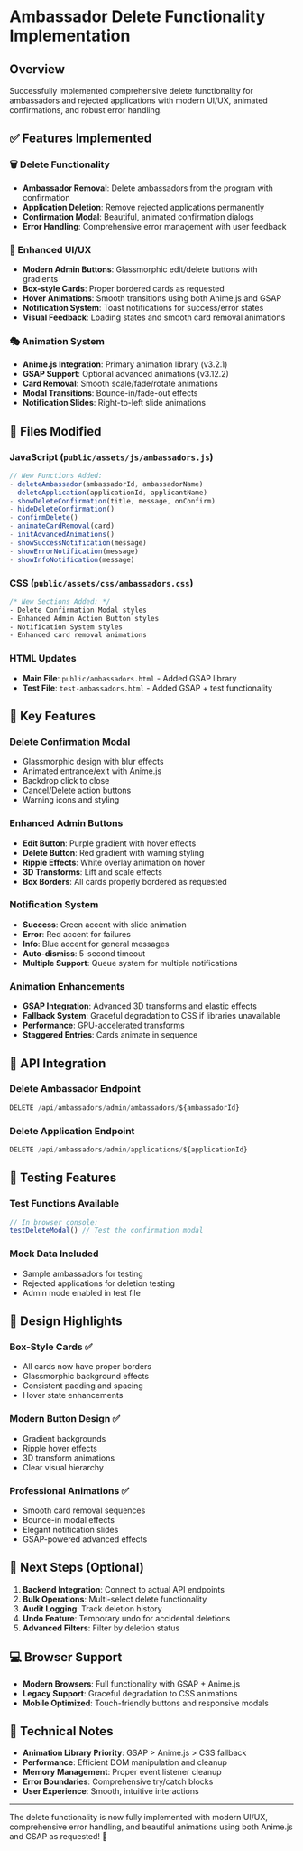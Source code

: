 # Ambassador Delete Functionality Implementation

## Overview
Successfully implemented comprehensive delete functionality for ambassadors and rejected applications with modern UI/UX, animated confirmations, and robust error handling.

## ✅ Features Implemented

### 🗑️ Delete Functionality
- **Ambassador Removal**: Delete ambassadors from the program with confirmation
- **Application Deletion**: Remove rejected applications permanently
- **Confirmation Modal**: Beautiful, animated confirmation dialogs
- **Error Handling**: Comprehensive error management with user feedback

### 🎨 Enhanced UI/UX
- **Modern Admin Buttons**: Glassmorphic edit/delete buttons with gradients
- **Box-style Cards**: Proper bordered cards as requested
- **Hover Animations**: Smooth transitions using both Anime.js and GSAP
- **Notification System**: Toast notifications for success/error states
- **Visual Feedback**: Loading states and smooth card removal animations

### 🎭 Animation System
- **Anime.js Integration**: Primary animation library (v3.2.1)
- **GSAP Support**: Optional advanced animations (v3.12.2)
- **Card Removal**: Smooth scale/fade/rotate animations
- **Modal Transitions**: Bounce-in/fade-out effects
- **Notification Slides**: Right-to-left slide animations

## 📁 Files Modified

### JavaScript (`public/assets/js/ambassadors.js`)
```javascript
// New Functions Added:
- deleteAmbassador(ambassadorId, ambassadorName)
- deleteApplication(applicationId, applicantName)
- showDeleteConfirmation(title, message, onConfirm)
- hideDeleteConfirmation()
- confirmDelete()
- animateCardRemoval(card)
- initAdvancedAnimations()
- showSuccessNotification(message)
- showErrorNotification(message)
- showInfoNotification(message)
```

### CSS (`public/assets/css/ambassadors.css`)
```css
/* New Sections Added: */
- Delete Confirmation Modal styles
- Enhanced Admin Action Button styles
- Notification System styles
- Enhanced card removal animations
```

### HTML Updates
- **Main File**: `public/ambassadors.html` - Added GSAP library
- **Test File**: `test-ambassadors.html` - Added GSAP + test functionality

## 🎯 Key Features

### Delete Confirmation Modal
- Glassmorphic design with blur effects
- Animated entrance/exit with Anime.js
- Backdrop click to close
- Cancel/Delete action buttons
- Warning icons and styling

### Enhanced Admin Buttons
- **Edit Button**: Purple gradient with hover effects
- **Delete Button**: Red gradient with warning styling
- **Ripple Effects**: White overlay animation on hover
- **3D Transforms**: Lift and scale effects
- **Box Borders**: All cards properly bordered as requested

### Notification System
- **Success**: Green accent with slide animation
- **Error**: Red accent for failures
- **Info**: Blue accent for general messages
- **Auto-dismiss**: 5-second timeout
- **Multiple Support**: Queue system for multiple notifications

### Animation Enhancements
- **GSAP Integration**: Advanced 3D transforms and elastic effects
- **Fallback System**: Graceful degradation to CSS if libraries unavailable
- **Performance**: GPU-accelerated transforms
- **Staggered Entries**: Cards animate in sequence

## 🔗 API Integration

### Delete Ambassador Endpoint
```javascript
DELETE /api/ambassadors/admin/ambassadors/${ambassadorId}
```

### Delete Application Endpoint
```javascript
DELETE /api/ambassadors/admin/applications/${applicationId}
```

## 🧪 Testing Features

### Test Functions Available
```javascript
// In browser console:
testDeleteModal() // Test the confirmation modal
```

### Mock Data Included
- Sample ambassadors for testing
- Rejected applications for deletion testing
- Admin mode enabled in test file

## 🎨 Design Highlights

### Box-Style Cards ✅
- All cards now have proper borders
- Glassmorphic background effects
- Consistent padding and spacing
- Hover state enhancements

### Modern Button Design ✅
- Gradient backgrounds
- Ripple hover effects
- 3D transform animations
- Clear visual hierarchy

### Professional Animations ✅
- Smooth card removal sequences
- Bounce-in modal effects
- Elegant notification slides
- GSAP-powered advanced effects

## 🚀 Next Steps (Optional)

1. **Backend Integration**: Connect to actual API endpoints
2. **Bulk Operations**: Multi-select delete functionality
3. **Audit Logging**: Track deletion history
4. **Undo Feature**: Temporary undo for accidental deletions
5. **Advanced Filters**: Filter by deletion status

## 💻 Browser Support

- **Modern Browsers**: Full functionality with GSAP + Anime.js
- **Legacy Support**: Graceful degradation to CSS animations
- **Mobile Optimized**: Touch-friendly buttons and responsive modals

## 🔧 Technical Notes

- **Animation Library Priority**: GSAP > Anime.js > CSS fallback
- **Performance**: Efficient DOM manipulation and cleanup
- **Memory Management**: Proper event listener cleanup
- **Error Boundaries**: Comprehensive try/catch blocks
- **User Experience**: Smooth, intuitive interactions

---

The delete functionality is now fully implemented with modern UI/UX, comprehensive error handling, and beautiful animations using both Anime.js and GSAP as requested! 🎉

